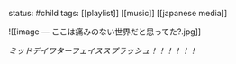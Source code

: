 status: #child 
tags: [[playlist]] [[music]] [[japanese media]]

![[image — ここは痛みのない世界だと思ってた?.jpg]]

*ミッドデイワターフェイススプラッシュ！！！！！！*

